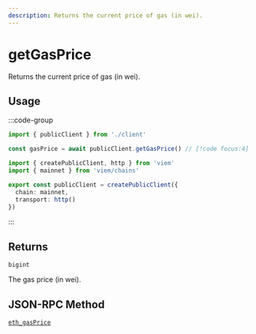 ```yaml
---
description: Returns the current price of gas (in wei).
---
```


# getGasPrice

Returns the current price of gas (in wei).

## Usage

:::code-group

```ts [example.ts]
import { publicClient } from './client'

const gasPrice = await publicClient.getGasPrice() // [!code focus:4]
```

```ts [client.ts]
import { createPublicClient, http } from 'viem'
import { mainnet } from 'viem/chains'

export const publicClient = createPublicClient({
  chain: mainnet,
  transport: http()
})
```

:::

## Returns

`bigint`

The gas price (in wei).

## JSON-RPC Method

[`eth_gasPrice`](https://ethereum.org/en/developers/docs/apis/json-rpc/#eth_gasprice)
